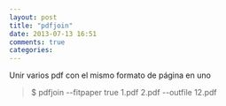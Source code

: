 ```yaml
---
layout: post
title: "pdfjoin"
date: 2013-07-13 16:51
comments: true
categories: 
---
```

Unir varios pdf con el mismo formato de página en uno

>$ pdfjoin --fitpaper true 1.pdf 2.pdf --outfile 12.pdf 

